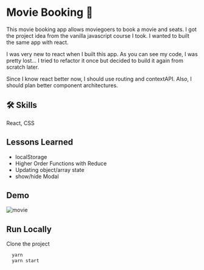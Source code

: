 # Movie Booking 🍿

This movie booking app allows moviegoers to book a movie and seats. I got the project idea from the vanilla javascript course I took. I wanted to built the same app with react.

I was very new to react when I built this app. As you can see my code, I was pretty lost... I tried to refactor it once but decided to build it again from scratch later.

Since I know react better now, I should use routing and contextAPI. Also, I should plan better component architectures.

## 🛠 Skills

React, CSS

## Lessons Learned

- localStorage
- Higher Order Functions with Reduce
- Updating object/array state
- show/hide Modal

## Demo

![movie](movie.gif)

## Run Locally

Clone the project

```bash
  yarn
  yarn start
```
